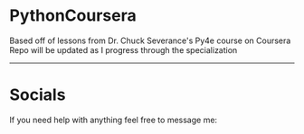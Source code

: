 # PythonCoursera
Based off of lessons from Dr. Chuck Severance's Py4e course on Coursera
Repo will be updated as I progress through the specialization

---
# Socials
If you need help with anything feel free to message me:

